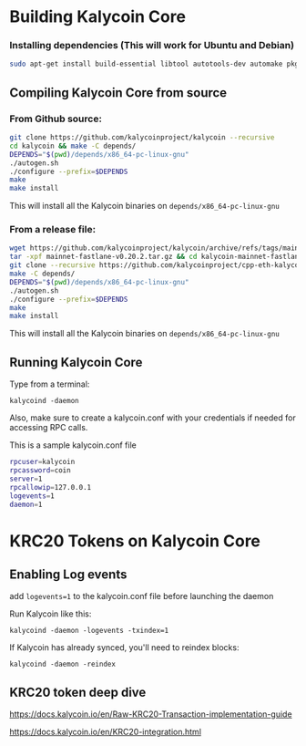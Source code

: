 # Building Kalycoin Core

### Installing dependencies (This will work for Ubuntu and Debian)

```bash
sudo apt-get install build-essential libtool autotools-dev automake pkg-config libssl-dev libevent-dev bsdmainutils git cmake libboost-all-dev libgmp3-dev
```

## Compiling Kalycoin Core from source

### From Github source:



```bash
git clone https://github.com/kalycoinproject/kalycoin --recursive
cd kalycoin && make -C depends/
DEPENDS="$(pwd)/depends/x86_64-pc-linux-gnu"
./autogen.sh
./configure --prefix=$DEPENDS
make
make install
```

This will install all the Kalycoin binaries on `depends/x86_64-pc-linux-gnu`

### From a release file:

```bash
wget https://github.com/kalycoinproject/kalycoin/archive/refs/tags/mainnet-fastlane-v0.20.2.tar.gz
tar -xpf mainnet-fastlane-v0.20.2.tar.gz && cd kalycoin-mainnet-fastlane-v0.20.2 
git clone --recursive https://github.com/kalycoinproject/cpp-eth-kalycoin.git src/cpp-ethereum
make -C depends/
DEPENDS="$(pwd)/depends/x86_64-pc-linux-gnu"
./autogen.sh
./configure --prefix=$DEPENDS
make
make install
```

This will install all the Kalycoin binaries on `depends/x86_64-pc-linux-gnu`

## Running Kalycoin Core

Type from a terminal: 

`kalycoind -daemon`

Also, make sure to create a kalycoin.conf with your credentials if needed for accessing RPC calls.

This is a sample kalycoin.conf file

```bash
rpcuser=kalycoin
rpcassword=coin
server=1
rpcallowip=127.0.0.1
logevents=1
daemon=1
```


# KRC20 Tokens on Kalycoin Core

## Enabling Log events

add `logevents=1` to the kalycoin.conf file before launching the daemon

Run Kalycoin like this:

`kalycoind -daemon -logevents -txindex=1`

If Kalycoin has already synced, you'll need to reindex blocks:

`kalycoind -daemon -reindex` 

## KRC20 token deep dive

https://docs.kalycoin.io/en/Raw-KRC20-Transaction-implementation-guide

https://docs.kalycoin.io/en/KRC20-integration.html

